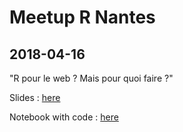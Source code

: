 # Meetup R Nantes

## 2018-04-16 

"R pour le web ? Mais pour quoi faire ?"

Slides : [here](https://github.com/ColinFay/conf/blob/master/2018-04-nantes_R_meetup/R%20pour%20le%20web.pdf)

Notebook with code : [here](https://github.com/ColinFay/conf/blob/master/2018-04-nantes_R_meetup/notebook.Rmd)
